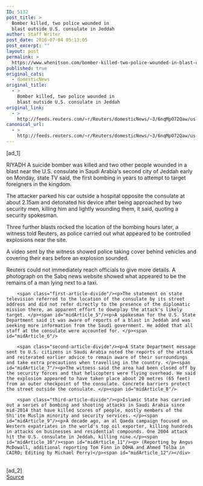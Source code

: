 ```yaml
---
ID: 5132
post_title: >
  Bomber killed, two police wounded in
  blast outside U.S. consulate in Jeddah
author: Staff Writer
post_date: 2016-07-04 05:13:05
post_excerpt: ""
layout: post
permalink: >
  https://www.whenitson.com/bomber-killed-two-police-wounded-in-blast-outside-u-s-consulate-in-jeddah/
published: true
original_cats:
  - domesticNews
original_title:
  - >
    Bomber killed, two police wounded in
    blast outside U.S. consulate in Jeddah
original_link:
  - >
    http://feeds.reuters.com/~r/Reuters/domesticNews/~3/6nqMpO72Qaw/us-saudi-security-idUSKCN0ZK02R
canonical_url:
  - >
    http://feeds.reuters.com/~r/Reuters/domesticNews/~3/6nqMpO72Qaw/us-saudi-security-idUSKCN0ZK02R
---
```

 [ad_1]
<br><div id="articleText">
<span id="midArticle_start"/>

<span class="focusParagraph" readability="6"><p><span class="articleLocation">RIYADH</span> A suicide bomber was killed and two other people wounded in a blast near the U.S. consulate in Saudi Arabia's second city of Jeddah early on Monday, state TV said, the first bombing in years to attempt to target foreigners in the kingdom.</p></span><span id="midArticle_0"/><p>The attacker parked his car outside a hospital opposite the consulate at about 2.15am and detonated his device after being approached by two security men, killing him and lightly wounding them, it said, quoting a security spokesman.</p><span id="midArticle_1"/><p>Three further blasts rocked the location of the bombing hours later, a witness told Reuters, as police carried out what appeared to be controlled explosions near the site. </p><span id="midArticle_2"/><p>A video sent by the witness showed police taking cover behind vehicles and covering their ears before an explosion sounded. </p><span id="midArticle_3"/><p>Reuters could not immediately reach officials to give more details. A photograph on the Sabq news website showed what appeared to be the remains of a man lying next to a taxi. </p><span id="midArticle_4"/>
        
        <span class="first-article-divide"/><p>The statement on state television referred to the location of the consulate by its street address and did not refer directly to the presence of the diplomatic mission there, an apparent effort to downplay the attack's likely target. </p><span id="midArticle_5"/><p>A spokesman for the U.S. State Department said it was aware of reports of a blast in Jeddah and was seeking more information from the Saudi government. He added that all staff at the consulate were accounted for. </p><span id="midArticle_6"/>
        
        <span class="second-article-divide"/><p>A State Department message sent to U.S. citizens in Saudi Arabia noted the reports of the attack and reiterated earlier advice to remain aware of their surroundings and take extra precautions when travelling in the country. </p><span id="midArticle_7"/><p>The witness said the area had been closed off by the security forces and that helicopters were flying overhead. He said the explosion appeared to have taken place about 20 metres (65 feet) from an outer checkpoint of the consulate. Concrete barriers protect the street outside the consulate. </p><span id="midArticle_8"/>
        
        <span class="third-article-divide"/><p>Islamic State has carried out a series of bombing and shooting attacks in Saudi Arabia since mid-2014 that have killed scores of people, mostly members of the Shi'ite Muslim minority and security services. </p><span id="midArticle_9"/><p>A decade ago, an al Qaeda campaign focused on Western expatriates in the world's top oil exporter, killing hundreds in attacks on businesses and residential compounds. One 2004 attack hit the U.S. consulate in Jeddah, killing nine.</p><span id="midArticle_10"/><span id="midArticle_11"/><p> (Reporting by Angus McDowall, additional reporting Tom Finn in DOHA and Ahmed Tolba in CAIRO; Editing by Michael Perry)</p><span id="midArticle_12"/></div>
<br>[ad_2]
<br><a href="http://feeds.reuters.com/~r/Reuters/domesticNews/~3/6nqMpO72Qaw/us-saudi-security-idUSKCN0ZK02R">Source </a>